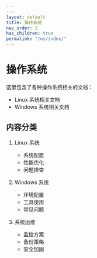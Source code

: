```yaml
---
---
layout: default
title: 操作系统
nav_order: 2
has_children: true
permalink: "/os/index/"
---
```


# 操作系统

这里包含了各种操作系统相关的文档：

- Linux 系统相关文档
- Windows 系统相关文档

## 内容分类

1. Linux 系统
   - 系统配置
   - 性能优化
   - 问题排查

2. Windows 系统
   - 环境配置
   - 工具使用
   - 常见问题

3. 系统运维
   - 监控方案
   - 备份策略
   - 安全加固
